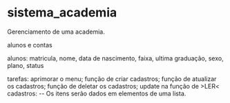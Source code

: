 # sistema_academia
Gerenciamento de uma academia.


alunos e contas

alunos:
matricula, nome, data de nascimento, faixa, ultima graduação, sexo, plano, status

tarefas:
aprimorar o menu;
função de criar cadastros;
função de atualizar os cadastros;
função de deletar os cadastros;
update na função de >LER< cadastros:
-- Os itens serão dados em elementos de uma lista.